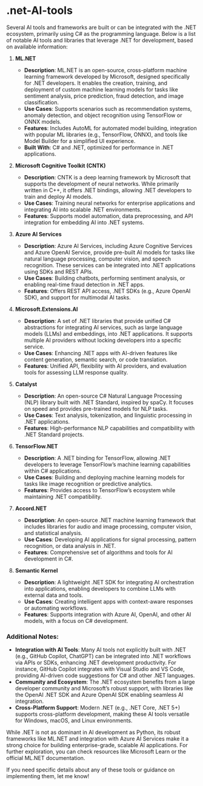 # .net-AI-tools
Several AI tools and frameworks are built or can be integrated with the .NET ecosystem, primarily using C# as the programming language. Below is a list of notable AI tools and libraries that leverage .NET for development, based on available information:

1. **ML.NET**  
   - **Description**: ML.NET is an open-source, cross-platform machine learning framework developed by Microsoft, designed specifically for .NET developers. It enables the creation, training, and deployment of custom machine learning models for tasks like sentiment analysis, price prediction, fraud detection, and image classification.
   - **Use Cases**: Supports scenarios such as recommendation systems, anomaly detection, and object recognition using TensorFlow or ONNX models.
   - **Features**: Includes AutoML for automated model building, integration with popular ML libraries (e.g., TensorFlow, ONNX), and tools like Model Builder for a simplified UI experience.
   - **Built With**: C# and .NET, optimized for performance in .NET applications.[](https://dotnet.microsoft.com/en-us/apps/ai/ml-dotnet)

2. **Microsoft Cognitive Toolkit (CNTK)**  
   - **Description**: CNTK is a deep learning framework by Microsoft that supports the development of neural networks. While primarily written in C++, it offers .NET bindings, allowing .NET developers to train and deploy AI models.
   - **Use Cases**: Training neural networks for enterprise applications and integrating AI into scalable .NET environments.
   - **Features**: Supports model automation, data preprocessing, and API integration for embedding AI into .NET systems.[](https://groovetechnology.com/blog/technologies/ai-for-net-developers/)

3. **Azure AI Services**  
   - **Description**: Azure AI Services, including Azure Cognitive Services and Azure OpenAI Service, provide pre-built AI models for tasks like natural language processing, computer vision, and speech recognition. These services can be integrated into .NET applications using SDKs and REST APIs.
   - **Use Cases**: Building chatbots, performing sentiment analysis, or enabling real-time fraud detection in .NET apps.
   - **Features**: Offers REST API access, .NET SDKs (e.g., Azure OpenAI SDK), and support for multimodal AI tasks.[](https://groovetechnology.com/blog/technologies/ai-for-net-developers/)[](https://learn.microsoft.com/en-us/azure/developer/ai/resources-overview)[](https://x.com/dotnet/status/993589793622814721)

4. **Microsoft.Extensions.AI**  
   - **Description**: A set of .NET libraries that provide unified C# abstractions for integrating AI services, such as large language models (LLMs) and embeddings, into .NET applications. It supports multiple AI providers without locking developers into a specific service.
   - **Use Cases**: Enhancing .NET apps with AI-driven features like content generation, semantic search, or code translation.
   - **Features**: Unified API, flexibility with AI providers, and evaluation tools for assessing LLM response quality.[](https://github.com/dotnet/ai-samples)[](https://x.com/dotnet/status/1793324698039705850)

5. **Catalyst**  
   - **Description**: An open-source C# Natural Language Processing (NLP) library built with .NET Standard, inspired by spaCy. It focuses on speed and provides pre-trained models for NLP tasks.
   - **Use Cases**: Text analysis, tokenization, and linguistic processing in .NET applications.
   - **Features**: High-performance NLP capabilities and compatibility with .NET Standard projects.

6. **TensorFlow.NET**  
   - **Description**: A .NET binding for TensorFlow, allowing .NET developers to leverage TensorFlow’s machine learning capabilities within C# applications.
   - **Use Cases**: Building and deploying machine learning models for tasks like image recognition or predictive analytics.
   - **Features**: Provides access to TensorFlow’s ecosystem while maintaining .NET compatibility.[](https://www.bacancytechnology.com/blog/ai-and-ml-with-net)

7. **Accord.NET**  
   - **Description**: An open-source .NET machine learning framework that includes libraries for audio and image processing, computer vision, and statistical analysis.
   - **Use Cases**: Developing AI applications for signal processing, pattern recognition, or data analysis in .NET.
   - **Features**: Comprehensive set of algorithms and tools for AI development in C#.[](https://www.bacancytechnology.com/blog/ai-and-ml-with-net)

8. **Semantic Kernel**  
   - **Description**: A lightweight .NET SDK for integrating AI orchestration into applications, enabling developers to combine LLMs with external data and tools.
   - **Use Cases**: Creating intelligent apps with context-aware responses or automating workflows.
   - **Features**: Supports integration with Azure AI, OpenAI, and other AI models, with a focus on C# development.[](https://dotnet.microsoft.com/en-us/apps/ai)

### Additional Notes:
- **Integration with AI Tools**: Many AI tools not explicitly built with .NET (e.g., GitHub Copilot, ChatGPT) can be integrated into .NET workflows via APIs or SDKs, enhancing .NET development productivity. For instance, GitHub Copilot integrates with Visual Studio and VS Code, providing AI-driven code suggestions for C# and other .NET languages.[](https://groovetechnology.com/blog/technologies/ai-for-net-developers/)[](https://medium.com/%40ashokreddy343/top-10-ai-tools-every-net-developer-needs-to-boost-productivity-in-2024-b20b2f7ac58e)
- **Community and Ecosystem**: The .NET ecosystem benefits from a large developer community and Microsoft’s robust support, with libraries like the OpenAI .NET SDK and Azure OpenAI SDK enabling seamless AI integration.[](https://x.com/dotnet/status/1842319787826794878)[](https://x.com/dotnet/status/993589793622814721)
- **Cross-Platform Support**: Modern .NET (e.g., .NET Core, .NET 5+) supports cross-platform development, making these AI tools versatile for Windows, macOS, and Linux environments.[](https://www.geeksforgeeks.org/introduction-to-net-framework/)

While .NET is not as dominant in AI development as Python, its robust frameworks like ML.NET and integration with Azure AI Services make it a strong choice for building enterprise-grade, scalable AI applications. For further exploration, you can check resources like Microsoft Learn or the official ML.NET documentation.[](https://learn.microsoft.com/en-us/dotnet/ai/get-started/dotnet-ai-overview)[](https://dotnet.microsoft.com/en-us/apps/ai/ml-dotnet)

If you need specific details about any of these tools or guidance on implementing them, let me know!
